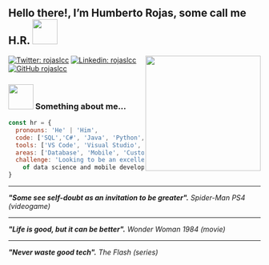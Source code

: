 <h2> Hello there!, I’m Humberto Rojas, some call me H.R. <img src="https://www.gifsanimados.org/data/media/523/hola-imagen-animada-0029.gif" width="50"></h2>
<img align='right' src="https://instagram.fntr9-1.fna.fbcdn.net/v/t51.2885-15/e35/p480x480/120450250_762346747653153_7995683618957639125_n.jpg?_nc_ht=instagram.fntr9-1.fna.fbcdn.net&_nc_cat=109&_nc_ohc=2fYMj8iOIrQAX856t86&edm=ALQROFkBAAAA&ccb=7-4&ig_cache_key=MjQxMDc5OTg3OTY0MjY2NzA2NA%3D%3D.2-ccb7-4&oh=00_AT_e27K5VeFqp8dQCB5v-_ak21TfAak9dljo4kfB9bprwQ&oe=6208D1F3&_nc_sid=30a2ef" width="230">

[![Twitter: rojaslcc](https://img.shields.io/twitter/follow/rojaslcc?style=social)](https://twitter.com/rojaslcc/)
[![Linkedin: rojaslcc](https://img.shields.io/badge/-rojaslcc-blue?style=flat-square&logo=Linkedin&logoColor=white&link=https://www.linkedin.com/in/rojaslcc/)](https://www.linkedin.com/in/rojaslcc/)
[![GitHub rojaslcc](https://img.shields.io/github/followers/rojaslcc?label=follow&style=social)](https://github.com/rojaslcc/)

### <img src="https://instagram.fntr9-1.fna.fbcdn.net/v/t51.2885-19/s150x150/272534292_1244596049282735_6274947527427403656_n.jpg?_nc_ht=instagram.fntr9-1.fna.fbcdn.net&_nc_cat=111&_nc_ohc=KyupeDcyA8QAX9CGz_9&edm=ALQROFkBAAAA&ccb=7-4&oh=00_AT_d_3eqy2SnIUbT6Etuogf4QBFVWmOtewt9R74CFz7AXg&oe=6208BEC1&_nc_sid=30a2ef" width="50"> Something about me...
```javascript
const hr = {
  pronouns: 'He' | 'Him',
  code: ['SQL','C#', 'Java', 'Python', 'Kotlin', 'Swift'], 
  tools: ['VS Code', 'Visual Studio', 'IntelliJ IDEA'],
  areas: ['Database', 'Mobile', 'Custom Software', 'Data Science'],
  challenge: 'Looking to be an excellent element mainly in areas 
    of data science and mobile development.'
}
```
<hr />
<em><b>"Some see self-doubt as an invitation to be greater".</b></em>
<em>  Spider-Man PS4 (videogame)</em>
<hr />
<em><b>"Life is good, but it can be better".</b></em>
<em>  Wonder Woman 1984 (movie)</em>
<hr />
<em><b>"Never waste good tech".</b></em>
<em>  The Flash (series)</em>
